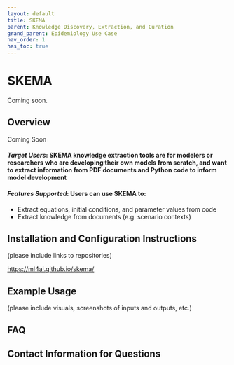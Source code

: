 ```yaml
---
layout: default
title: SKEMA
parent: Knowledge Discovery, Extraction, and Curation
grand_parent: Epidemiology Use Case
nav_order: 1
has_toc: true
---
```

# SKEMA

Coming soon.

## Overview
Coming Soon
#### *Target Users*: SKEMA knowledge extraction tools are for modelers or researchers who are developing their own models from scratch, and want to extract information from PDF documents and Python code to inform model development
#### *Features Supported*: Users can use SKEMA to:
* Extract equations, initial conditions, and parameter values from code
* Extract knowledge from documents (e.g. scenario contexts)


## Installation and Configuration Instructions
(please include links to repositories)

https://ml4ai.github.io/skema/  

## Example Usage
(please include visuals, screenshots of inputs and outputs, etc.)

## FAQ

## Contact Information for Questions

